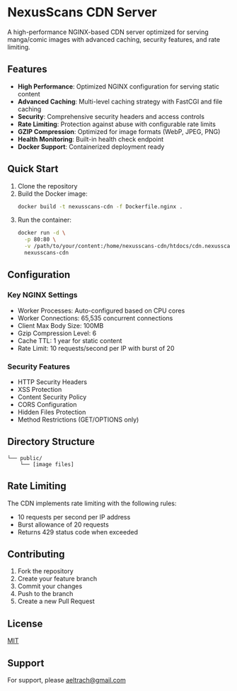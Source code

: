# NexusScans CDN Server

A high-performance NGINX-based CDN server optimized for serving manga/comic images with advanced caching, security features, and rate limiting.

## Features

- **High Performance**: Optimized NGINX configuration for serving static content
- **Advanced Caching**: Multi-level caching strategy with FastCGI and file caching
- **Security**: Comprehensive security headers and access controls
- **Rate Limiting**: Protection against abuse with configurable rate limits
- **GZIP Compression**: Optimized for image formats (WebP, JPEG, PNG)
- **Health Monitoring**: Built-in health check endpoint
- **Docker Support**: Containerized deployment ready

## Quick Start

1. Clone the repository
2. Build the Docker image:
   ```bash
   docker build -t nexusscans-cdn -f Dockerfile.nginx .
   ```
3. Run the container:
   ```bash
   docker run -d \
     -p 80:80 \
     -v /path/to/your/content:/home/nexusscans-cdn/htdocs/cdn.nexusscans.com \
     nexusscans-cdn
   ```

## Configuration

### Key NGINX Settings

- Worker Processes: Auto-configured based on CPU cores
- Worker Connections: 65,535 concurrent connections
- Client Max Body Size: 100MB
- Gzip Compression Level: 6
- Cache TTL: 1 year for static content
- Rate Limit: 10 requests/second per IP with burst of 20

### Security Features

- HTTP Security Headers
- XSS Protection
- Content Security Policy
- CORS Configuration
- Hidden Files Protection
- Method Restrictions (GET/OPTIONS only)

## Directory Structure

```
└── public/
    └── [image files]
```

## Rate Limiting

The CDN implements rate limiting with the following rules:

- 10 requests per second per IP address
- Burst allowance of 20 requests
- Returns 429 status code when exceeded

## Contributing

1. Fork the repository
2. Create your feature branch
3. Commit your changes
4. Push to the branch
5. Create a new Pull Request

## License

[MIT](LICENSE)

## Support

For support, please [aeltrach@gmail.com](mailto:aeltrach@gmail.com)
